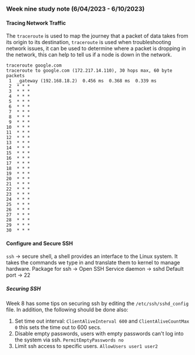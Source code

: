 ### Week nine study note (6/04/2023 - 6/10/2023)<!-- omit from toc -->

#### Tracing Network Traffic
The `traceroute` is used to map the journey that a packet of data takes from its origin to its destination, `traceroute` is used when troubleshooting network issues, it can be used to determine where a packet is dropping in the network, this can help to tell us if a node is down in the network.
```console
traceroute google.com
traceroute to google.com (172.217.14.110), 30 hops max, 60 byte packets
 1  _gateway (192.168.18.2)  0.456 ms  0.368 ms  0.339 ms
 2  * * *
 3  * * *
 4  * * *
 5  * * *
 6  * * *
 7  * * *
 8  * * *
 9  * * *
10  * * *
11  * * *
12  * * *
13  * * *
14  * * *
15  * * *
16  * * *
17  * * *
18  * * *
19  * * *
20  * * *
21  * * *
22  * * *
23  * * *
24  * * *
25  * * *
26  * * *
27  * * *
28  * * *
29  * * *
30  * * *

```
#### Configure and Secure SSH
`ssh` &rarr; secure shell, a shell provides an interface to the Linux system. It takes the commands we type in and translate them to kernel to manage hardware.
Package for ssh &rarr; Open SSH
Service daemon &rarr; sshd
Default port &rarr; 22

##### Securing SSH
Week 8 has some tips on securing ssh by editing the `/etc/ssh/sshd_config` file. In addition, the following should be done also:
1. Set time out interval: `ClientAliveInterval 600` and `ClientAliveCountMax 0` this sets the time out to 600 secs.
2. Disable empty passwords, users with empty passwords can't log into the system via ssh. `PermitEmptyPasswords no`
3. Limit ssh access to specific users. `AllowUsers user1 user2`
